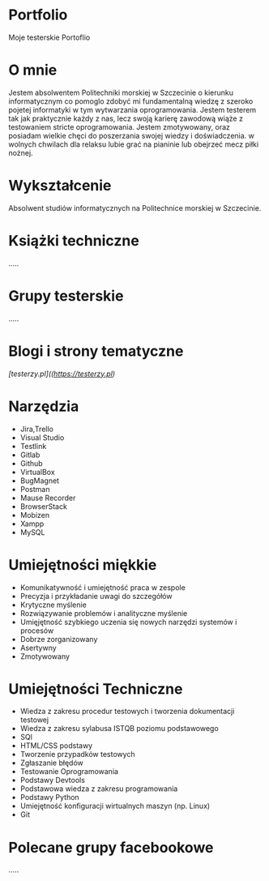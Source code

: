 # Portfolio
Moje testerskie Portoflio
# O mnie
Jestem absolwentem Politechniki morskiej w Szczecinie o kierunku informatycznym co pomoglo zdobyć mi fundamentalną wiedzę z szeroko pojetej informatyki w tym wytwarzania oprogramowania. Jestem testerem tak jak praktycznie każdy z nas, lecz swoją karierę zawodową wiąże z testowaniem stricte oprogramowania. Jestem zmotywowany, oraz posiadam wielkie chęci do poszerzania swojej wiedzy i doświadczenia. w wolnych chwilach dla relaksu lubie grać na pianinie lub obejrzeć mecz piłki nożnej.
# Wykształcenie
Absolwent studiów informatycznych na Politechnice morskiej w Szczecinie.
# Książki techniczne
.....
# Grupy testerskie
.....
# Blogi i strony tematyczne
*[testerzy.pl]((https://testerzy.pl)*

# Narzędzia
* Jira,Trello
* Visual Studio
* Testlink
* Gitlab
* Github
* VirtualBox
* BugMagnet
* Postman
* Mause Recorder
* BrowserStack
* Mobizen
* Xampp
* MySQL

# Umiejętności miękkie
* Komunikatywność i umiejętność praca w zespole
* Precyzja i przykładanie uwagi do szczegółów
* Krytyczne myślenie
* Rozwiązywanie problemów i analityczne myślenie
* Umięjętność szybkiego uczenia się nowych narzędzi systemów i procesów
* Dobrze zorganizowany
* Asertywny
* Zmotywowany
# Umiejętności Techniczne
* Wiedza z zakresu procedur testowych i tworzenia dokumentacji testowej
* Wiedza z zakresu sylabusa ISTQB poziomu podstawowego
* SQl
* HTML/CSS podstawy
* Tworzenie przypadków testowych
* Zgłaszanie błędów
* Testowanie Oprogramowania
* Podstawy Devtools
* Podstawowa wiedza z zakresu programowania
* Podstawy Python
* Umiejętność konfiguracji wirtualnych maszyn (np. Linux)
* Git

# Polecane grupy facebookowe
.....
